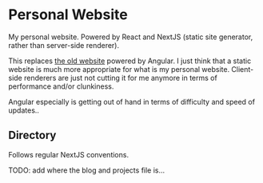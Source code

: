 # Personal Website

My personal website. Powered by React and NextJS (static site generator, rather than server-side renderer).

This replaces [the old website](https://github.com/naufik/old-naufik.net) powered by Angular. I just think that a static website is much more appropriate for what is my personal website. Client-side renderers are just not cutting it for me anymore in terms of performance and/or clunkiness.

Angular especially is getting out of hand in terms of difficulty and speed of updates..

## Directory

Follows regular NextJS conventions.

TODO: add where the blog and projects file is...